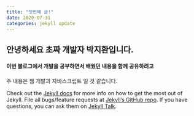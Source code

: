 ```yaml
---
title: "첫번째 글!"
date: 2020-07-31
categories: jekyll update
---
```


## 안녕하세요 초짜 개발자 박지환입니다.
#### 이번 블로그에서 개발을 공부하면서 배웠던 내용을 함께 공유하려고 

주 내용은 웹 개발과 자바스크립트 일 것 같습니다.

Check out the [Jekyll docs][jekyll-docs] for more info on how to get the most out of Jekyll. File all bugs/feature requests at [Jekyll’s GitHub repo][jekyll-gh]. If you have questions, you can ask them on [Jekyll Talk][jekyll-talk].

[jekyll-docs]: https://jekyllrb.com/docs/home
[jekyll-gh]:   https://github.com/jekyll/jekyll
[jekyll-talk]: https://talk.jekyllrb.com/
